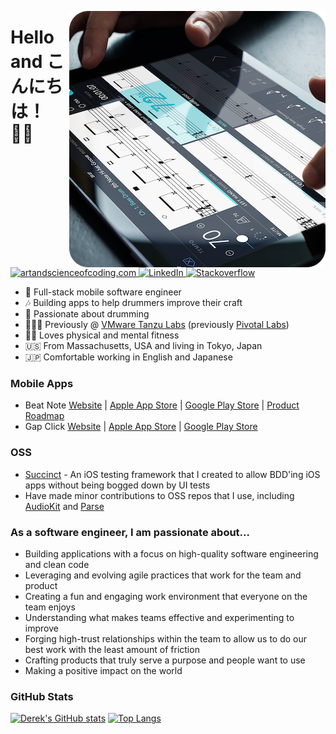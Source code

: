 <p align="center">
  <img src="https://github.com/derekleerock/derekleerock/raw/main/headerimage.png" width="410" alt="Groove Freedom on iPad" align="right" />
</p>

# Hello and こんにちは！ 🤘🏻

<p align="left">
  <a href="https://artandscienceofcoding.com/">
    <img src="https://img.shields.io/badge/Website%2FBlog-artandscienceofcoding.com-%238cd2d5" alt="artandscienceofcoding.com"/>
  </a>

  <a href="https://www.linkedin.com/in/derekleerock/">
    <img src="https://img.shields.io/badge/-LinkedIn-%233781da" alt="LinkedIn"/>
  </a>

  <a href="https://stackoverflow.com/users/1470581/derek-lee?tab=profile">
    <img src="https://img.shields.io/badge/-stackoverflow-red" alt="Stackoverflow"/>
  </a>
</p>

- 📱 Full-stack mobile software engineer
- 🎶 Building apps to help drummers improve their craft
- 🥁 Passionate about drumming
- 🧑🏻‍💻 Previously @ [VMware Tanzu Labs](https://tanzu.vmware.com/labs) (previously [Pivotal Labs](https://en.wikipedia.org/wiki/Pivotal_Labs))
- 💪🏻 Loves physical and mental fitness
- 🇺🇸 From Massachusetts, USA and living in Tokyo, Japan
- 🇯🇵 Comfortable working in English and Japanese

### Mobile Apps
- Beat Note [Website](https://beat-note.app/) | [Apple App Store](https://apps.apple.com/app/id1539132475) | [Google Play Store](https://mailchi.mp/87648814c2fe/beat-note-for-android-sign-up) | [Product Roadmap](https://roadmap.beat-note.app/)
- Gap Click [Website](https://gapclick.app/) | [Apple App Store](https://apps.apple.com/app/id1443682940) | [Google Play Store](https://play.google.com/store/apps/details?id=com.sunrisingappdev.gapclick)

### OSS
- [Succinct](https://github.com/derekleerock/Succinct) - An iOS testing framework that I created to allow BDD'ing iOS apps without being bogged down by UI tests
- Have made minor contributions to OSS repos that I use, including [AudioKit](https://github.com/AudioKit/AudioKit) and [Parse](https://github.com/parse-community/Parse-SDK-iOS-OSX)

### As a software engineer, I am passionate about...
- Building applications with a focus on high-quality software engineering and clean code
- Leveraging and evolving agile practices that work for the team and product
- Creating a fun and engaging work environment that everyone on the team enjoys
- Understanding what makes teams effective and experimenting to improve
- Forging high-trust relationships within the team to allow us to do our best work with the least amount of friction
- Crafting products that truly serve a purpose and people want to use
- Making a positive impact on the world

### GitHub Stats
[![Derek's GitHub stats](https://github-readme-stats.vercel.app/api?username=derekleerock&theme=tokyonight&show_icons=true)](https://github.com/anuraghazra/github-readme-stats)
[![Top Langs](https://github-readme-stats.vercel.app/api/top-langs/?username=derekleerock&theme=tokyonight&layout=compact)](https://github.com/anuraghazra/github-readme-stats)
